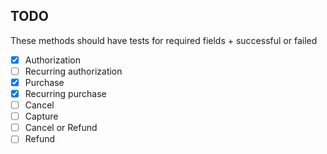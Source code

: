## TODO
These methods should have tests for required fields + successful or failed

- [X] Authorization
- [ ] Recurring authorization
- [X] Purchase
- [X] Recurring purchase
- [ ] Cancel
- [ ] Capture
- [ ] Cancel or Refund
- [ ] Refund
